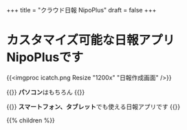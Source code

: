 +++
title = "クラウド日報 NipoPlus"
draft = false
+++

# カスタマイズ可能な日報アプリ NipoPlusです

{{<imgproc icatch.png Resize "1200x" "日報作成画面" />}}


{{<alice pos="left" icon="pc">}}
**パソコン**はもちろん
{{</alice>}}

{{<alice pos="right" icon="tablet">}}
**スマートフォン、タブレット**でも使える日報アプリです
{{</alice>}}

{{% children  %}}
